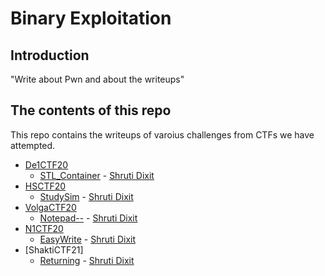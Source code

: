 # Binary Exploitation

## Introduction

"Write about Pwn and about the writeups"

## The contents of this repo 

This repo contains the writeups of varoius challenges from CTFs we have attempted.

- [De1CTF20](https://ctftime.org/event/1033)
    - [STL_Container](../De1CTF20/stl/) - [Shruti Dixit](https://twitter.com/rudyerudite)
- [HSCTF20](https://ctftime.org/event/939)
    - [StudySim](../HSCTF20/studysim/) - [Shruti Dixit](https://twitter.com/rudyerudite)
- [VolgaCTF20](https://ctftime.org/event/933)
    - [Notepad--](../VolgaCTF20/notepad/) - [Shruti Dixit](https://twitter.com/rudyerudite)
- [N1CTF20](https://ctftime.org/event/1099)
    - [EasyWrite](../N1CTF20/easywrite/) - [Shruti Dixit](https://twitter.com/rudyerudite)
- [ShaktiCTF21]
	- [Returning](../ShakitCTF21/returning2.md) - [Shruti Dixit](https://twitter.com/rudyerudite)


